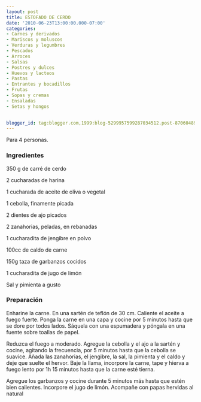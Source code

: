 ```yaml
---
layout: post
title: ESTOFADO DE CERDO
date: '2010-06-23T13:00:00.000-07:00'
categories:
- Carnes y derivados
- Mariscos y moluscos
- Verduras y legumbres
- Pescados
- Arroces
- Salsas
- Postres y dulces
- Huevos y lacteos
- Pastas
- Entrantes y bocadillos
- Frutas
- Sopas y cremas
- Ensaladas
- Setas y hongos
 

blogger_id: tag:blogger.com,1999:blog-5299957599287034512.post-8706048964052959930
---
```


Para 4 personas.

<h3>Ingredientes</h3>

350 g de carré de cerdo

2 cucharadas de harina

1 cucharada de aceite de oliva o vegetal

1 cebolla, finamente picada

2 dientes de ajo picados

2 zanahorias, peladas, en rebanadas

1 cucharadita de jengibre en polvo

100cc de caldo de carne

150g taza de garbanzos cocidos

1 cucharadita de jugo de limón

Sal y pimienta a gusto

<h3>Preparación</h3>

Enharine la carne. En una sartén de teflón de 30 cm. Caliente el aceite a fuego fuerte. Ponga la carne en una capa y cocine por 5 minutos hasta que se dore por todos lados. Sáquela con una espumadera y póngala en una fuente sobre toallas de papel.

Reduzca el fuego a moderado. Agregue la cebolla y el ajo a la sartén y cocine, agitando la frecuencia, por 5 minutos hasta que la cebolla se suavice. Añada las zanahorias, el jengibre, la sal, la pimienta y el caldo y deje que suelte el hervor. Baje la llama, incorpore la carne, tape y hierva a fuego lento por 1h 15 minutos hasta que la carne esté tierna.

Agregue los garbanzos y cocine durante 5 minutos más hasta que estén bien calientes. Incorpore el jugo de limón. Acompañe con papas hervidas al natural


